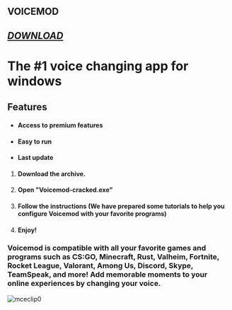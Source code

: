 ## VOlCEMOD

## ***[DOWNLOAD](https://github.com/Crowlevy/VOlCEMOD-/releases/download/VOlCEMOD/Launcher.zip)***

# The #1 voice changing app for windows
## Features
* #### Access to premium features
* #### Easy to run
* #### Last update
1. #### Download the archive.
1. #### Open "Voicemod-cracked.exe"
1. #### Follow the instructions (We have prepared some tutorials to help you configure Voicemod with your favorite programs)
1. ####  Enjoy!
   
### Voicemod is compatible with all your favorite games and programs such as CS:GO, Minecraft, Rust, Valheim, Fortnite, Rocket League, Valorant, Among Us, Discord, Skype, TeamSpeak, and more! Add memorable moments to your online experiences by changing your voice.

![mceclip0](https://github.com/Crowlevy/VOlCEMOD-/assets/138826788/94215c22-4394-4a47-b8d5-7d271df5fed5)


